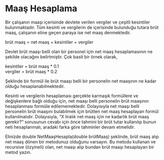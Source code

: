 # Maaş Hesaplama
<p>
   Bir çalışanın maaşı içerisinde devlete verilen vergiler ve çeşitli kesintiler bulunmaktadır. Tüm kesinti ve vergilerin de içerisinde     bulunduğu tutara brüt maaş, çalışanın eline geçen paraya ise net maaş denmektedir.
</p>
<p>
  brüt maaş = net maaş + kesintiler + vergiler
</p>  
<p>
  Devlet brüt maaşı belli olan bir personel için net maaş hesaplamasının ne şekilde olacağını belirtmiştir. Çok basit bir örnek olarak,
</p>
<p>
  kesintiler = brüt maaş * 0.1 <br/>
  vergiler = brüt maaş * 0.2
</p>
<p>
  Şeklinde bir formül ile brüt maaşı belli bir personelin net maaşının ne kadar olduğu hesaplanabilmektedir.
</p>
<p>
  Kesinti ve vergilerin hesaplaması gerçekte karmaşık formüllere ve değişkenlere bağlı olduğu için, net maaşı belli personelin brüt         maaşının hesaplanması formüle edilememektedir. Dolayısıyla net maaşı belli personelin brüt maaşını bulabilmek için brütten net maaş       hesaplayan formül kullanılmalıdır. Dolayısıyla, “X liralık net maaş için ne kadarlık brüt maaş gerekir?” sorusunun cevabı için önce       tahmini bir brüt tutar kullanılıp bunun neti hesaplanmalı, aradaki farka göre tahminler devam etmelidir.
</p>
<p>
  Elinizde
  double NetMaaşHesapla(double brütMaaş)
  şeklinde, brüt maaş alıp net maaş dönen bir metodunuz olduğunu varsayın. 
  Bu metodu kullanan ve recursive (özyineli) olan, net maaşı alıp bundan brüt maaşı hesaplayan bir metod yazın.
</p>
